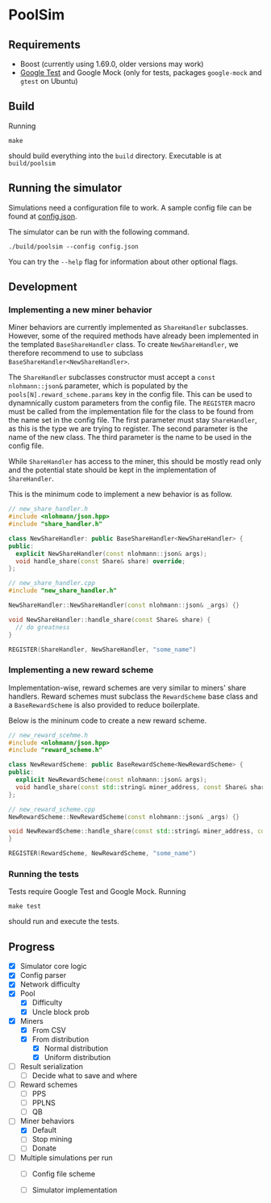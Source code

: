 # PoolSim

## Requirements

* Boost (currently using 1.69.0, older versions may work)
* [Google Test][google-test] and Google Mock (only for tests, packages `google-mock` and `gtest` on Ubuntu)

## Build

Running

```
make
```

should build everything into the `build` directory.
Executable is at `build/poolsim`

## Running the simulator

Simulations need a configuration file to work. A sample config file
can be found at [config.json](./config.json).

The simulator can be run with the following command.

```
./build/poolsim --config config.json
```

You can try the `--help` flag for information about other optional flags.

## Development

### Implementing a new miner behavior

Miner behaviors are currently implemented as `ShareHandler` subclasses.
However, some of the required methods have already been implemented in the
templated `BaseShareHandler` class. To create `NewShareHandler`,
we therefore recommend to use to subclass `BaseShareHandler<NewShareHandler>`.

The `ShareHandler` subclasses constructor must accept a `const nlohmann::json&`
parameter, which is populated by the `pools[N].reward_scheme.params` key in the config file.
This can be used to dynamnically custom parameters from the config file.
The `REGISTER` macro must be called from the implementation file for the
class to be found from the name set in the config file. The first
parameter must stay `ShareHandler`, as this is the type we are trying to register.
The second parameter is the name of the new class. The third parameter
is the name to be used in the config file.

While `ShareHandler` has access to the miner, this should be mostly read only
and the potential state should be kept in the implementation of `ShareHandler`.

This is the minimum code to implement a new behavior is as follow.

```c++
// new_share_handler.h
#include <nlohmann/json.hpp>
#include "share_handler.h"

class NewShareHandler: public BaseShareHandler<NewShareHandler> {
public:
  explicit NewShareHandler(const nlohmann::json& args);
  void handle_share(const Share& share) override;
};

// new_share_handler.cpp
#include "new_share_handler.h"

NewShareHandler::NewShareHandler(const nlohmann::json& _args) {}

void NewShareHandler::handle_share(const Share& share) {
  // do greatness
}

REGISTER(ShareHandler, NewShareHandler, "some_name")
```

### Implementing a new reward scheme

Implementation-wise, reward schemes are very similar to miners' share handlers.
Reward schemes must subclass the `RewardScheme` base class and a `BaseRewardScheme`
is also provided to reduce boilerplate.

Below is the mininum code to create a new reward scheme.

```c++
// new_reward_scehme.h
#include <nlohmann/json.hpp>
#include "reward_scheme.h"

class NewRewardScheme: public BaseRewardScheme<NewRewardScheme> {
public:
  explicit NewRewardScheme(const nlohmann::json& args);
  void handle_share(const std::string& miner_address, const Share& share) override;
};

// new_reward_scheme.cpp
NewRewardScheme::NewRewardScheme(const nlohmann::json& _args) {}

void NewRewardScheme::handle_share(const std::string& miner_address, const Share& share) {
}

REGISTER(RewardScheme, NewRewardScheme, "some_name")
```

### Running the tests

Tests require Google Test and Google Mock.
Running

```
make test
```

should run and execute the tests.

## Progress

- [x] Simulator core logic
- [x] Config parser
- [x] Network difficulty
- [x] Pool
  - [x] Difficulty
  - [x] Uncle block prob
- [x] Miners
    - [x] From CSV
    - [x] From distribution
        - [x] Normal distribution
        - [x] Uniform distribution
- [ ] Result serialization
    - [ ] Decide what to save and where
- [ ] Reward schemes
    - [ ] PPS
    - [ ] PPLNS
    - [ ] QB
- [ ] Miner behaviors
    - [x] Default
    - [ ] Stop mining
    - [ ] Donate
- [ ] Multiple simulations per run
    - [ ] Config file scheme
    - [ ] Simulator implementation


[google-test]: https://github.com/google/googletest